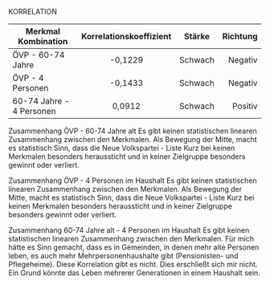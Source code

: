 KORRELATION

| Merkmal Kombination       | Korrelationskoeffizient           | Stärke  | Richtung | 
| ------------- |:-------------:| :-----:| -----:|
| ÖVP - 60-74 Jahre       | -0,1229          | Schwach  | Negativ | 
| ÖVP - 4 Personen       | -0,1433           | Schwach  | Negativ | 
| 60-74 Jahre - 4 Personen       | 0,0912           | Schwach  | Positiv | 

Zusammenhang ÖVP - 60-74 Jahre alt
Es gibt keinen statistischen linearen Zusammenhang zwischen den Merkmalen.
Als Bewegung der Mitte, macht es statistisch Sinn, dass die Neue Volkspartei - Liste Kurz bei keinen Merkmalen besonders heraussticht und in keiner Zielgruppe besonders gewinnt oder verliert.

Zusammenhang ÖVP - 4 Personen im Haushalt
Es gibt keinen statistischen linearen Zusammenhang zwischen den Merkmalen.
Als Bewegung der Mitte, macht es statistisch Sinn, dass die Neue Volkspartei - Liste Kurz bei keinen Merkmalen besonders heraussticht und in keiner Zielgruppe besonders gewinnt oder verliert.

Zusammenhang 60-74 Jahre alt - 4 Personen im Haushalt
Es gibt keinen statistischen linearen Zusammenhang zwischen den Merkmalen.
Für mich hätte es Sinn gemacht, dass es in Gemeinden, in denen mehr alte Personen leben, es auch mehr Mehrpersonenhaushalte gibt (Pensionisten- und Pflegeheime). Diese Korrelation gibt es nicht. Dies erschließt sich mir nicht. Ein Grund könnte das Leben mehrerer Generationen in einem Haushalt sein. 